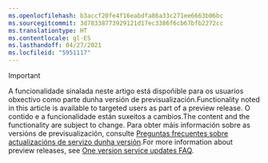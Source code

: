 ```yaml
---
ms.openlocfilehash: b3accf20fe4f16eabdfa86a33c271ee6663b06bc
ms.sourcegitcommit: 3d78338773929121d17ec3386f6cb67bfb2272cc
ms.translationtype: HT
ms.contentlocale: gl-ES
ms.lasthandoff: 04/27/2021
ms.locfileid: "5951117"
---
```

> [!IMPORTANT]
> <span data-ttu-id="4ffaa-101">A funcionalidade sinalada neste artigo está dispoñible para os usuarios obxectivo como parte dunha versión de previsualización.</span><span class="sxs-lookup"><span data-stu-id="4ffaa-101">Functionality noted in this article is available to targeted users as part of a preview release.</span></span> <span data-ttu-id="4ffaa-102">O contido e a funcionalidade están suxeitos a cambios.</span><span class="sxs-lookup"><span data-stu-id="4ffaa-102">The content and the functionality are subject to change.</span></span> <span data-ttu-id="4ffaa-103">Para obter máis información sobre as versións de previsualización, consulte [Preguntas frecuentes sobre actualizacións de servizo dunha versión](/dynamics365/unified-operations/fin-and-ops/get-started/one-version).</span><span class="sxs-lookup"><span data-stu-id="4ffaa-103">For more information about preview releases, see [One version service updates FAQ](/dynamics365/unified-operations/fin-and-ops/get-started/one-version).</span></span>